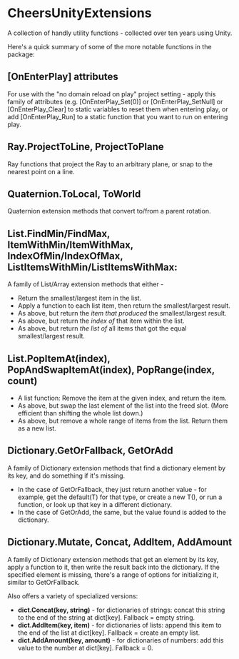 # CheersUnityExtensions
A collection of handly utility functions - collected over ten years using Unity.

Here's a quick summary of some of the more notable functions in the package:

## [OnEnterPlay] attributes

For use with the "no domain reload on play" project setting - apply this family of attributes (e.g. [OnEnterPlay_Set(0)] or [OnEnterPlay_SetNull] or [OnEnterPlay_Clear] to static variables to reset them when entering play, or add [OnEnterPlay_Run] to a static function that you want to run on entering play.

## Ray.ProjectToLine, ProjectToPlane

Ray functions that project the Ray to an arbitrary plane, or snap to the nearest point on a line.

## Quaternion.ToLocal, ToWorld

Quaternion extension methods that convert to/from a parent rotation.

## List.FindMin/FindMax, ItemWithMin/ItemWithMax, IndexOfMin/IndexOfMax, ListItemsWithMin/ListItemsWithMax:
A family of List/Array extension methods that either -
   - Return the smallest/largest item in the list.
   - Apply a function to each list item, then return the smallest/largest result.
   - As above, but return the *item that produced* the smallest/largest result.
   - As above, but return the *index of* that item within the list.
   - As above, but return *the list of* all items that got the equal smallest/largest result.
   
## List.PopItemAt(index), PopAndSwapItemAt(index), PopRange(index, count)
   - A list function: Remove the item at the given index, and return the item.
   - As above, but swap the last element of the list into the freed slot. (More efficient than shifting the whole list down.)
   - As above, but remove a whole range of items from the list. Return them as a new list.

## Dictionary.GetOrFallback, GetOrAdd
A family of Dictionary extension methods that find a dictionary element by its key, and do something if it's missing.
   - In the case of GetOrFallback, they just return another value - for example, get the default(T) for that type, or create a new T(), or run a function, or look up that key in a different dictionary.
   - In the case of GetOrAdd, the same, but the value found is added to the dictionary.

## Dictionary.Mutate, Concat, AddItem, AddAmount
A family of Dictionary extension methods that get an element by its key, apply a function to it, then write the result back into the dictionary. If the specified element is missing, there's a range of options for initializing it, similar to GetOrFallback.

Also offers a variety of specialized versions:
   - **dict.Concat(key, string)** - for dictionaries of strings: concat this string to the end of the string at dict[key]. Fallback = empty string.
   - **dict.AddItem(key, item)** - for dictionaries of lists: append this item to the end of the list at dict[key]. Fallback = create an empty list.
   - **dict.AddAmount(key, amount)** - for dictionaries of numbers: add this value to the number at dict[key]. Fallback = 0.
